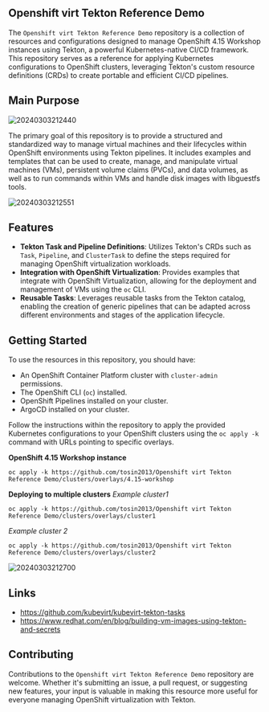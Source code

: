 ## Openshift virt Tekton Reference Demo

The `Openshift virt Tekton Reference Demo` repository is a collection of resources and configurations designed to manage OpenShift 4.15 Workshop instances using Tekton, a powerful Kubernetes-native CI/CD framework. This repository serves as a reference for applying Kubernetes configurations to OpenShift clusters, leveraging Tekton's custom resource definitions (CRDs) to create portable and efficient CI/CD pipelines.

## Main Purpose

![20240303212440](https://i.imgur.com/0hEl4Gs.png)

The primary goal of this repository is to provide a structured and standardized way to manage virtual machines and their lifecycles within OpenShift environments using Tekton pipelines. It includes examples and templates that can be used to create, manage, and manipulate virtual machines (VMs), persistent volume claims (PVCs), and data volumes, as well as to run commands within VMs and handle disk images with libguestfs tools.

![20240303212551](https://i.imgur.com/2G6uswF.png)

## Features

- **Tekton Task and Pipeline Definitions**: Utilizes Tekton's CRDs such as `Task`, `Pipeline`, and `ClusterTask` to define the steps required for managing OpenShift virtualization workloads.
- **Integration with OpenShift Virtualization**: Provides examples that integrate with OpenShift Virtualization, allowing for the deployment and management of VMs using the `oc` CLI.
- **Reusable Tasks**: Leverages reusable tasks from the Tekton catalog, enabling the creation of generic pipelines that can be adapted across different environments and stages of the application lifecycle.

## Getting Started

To use the resources in this repository, you should have:

- An OpenShift Container Platform cluster with `cluster-admin` permissions.
- The OpenShift CLI (`oc`) installed.
- OpenShift Pipelines installed on your cluster.
- ArgoCD installed on your cluster.

Follow the instructions within the repository to apply the provided Kubernetes configurations to your OpenShift clusters using the `oc apply -k` command with URLs pointing to specific overlays.


**OpenShift 4.15 Workshop instance**
```
oc apply -k https://github.com/tosin2013/Openshift virt Tekton Reference Demo/clusters/overlays/4.15-workshop
```

**Deploying to multiple clusters**
*Example cluster1*
```
oc apply -k https://github.com/tosin2013/Openshift virt Tekton Reference Demo/clusters/overlays/cluster1
```
*Example cluster 2*
```
oc apply -k https://github.com/tosin2013/Openshift virt Tekton Reference Demo/clusters/overlays/cluster2
```

![20240303212700](https://i.imgur.com/mLZjbOy.png)

## Links 
* https://github.com/kubevirt/kubevirt-tekton-tasks
* https://www.redhat.com/en/blog/building-vm-images-using-tekton-and-secrets


## Contributing

Contributions to the `Openshift virt Tekton Reference Demo` repository are welcome. Whether it's submitting an issue, a pull request, or suggesting new features, your input is valuable in making this resource more useful for everyone managing OpenShift virtualization with Tekton.


